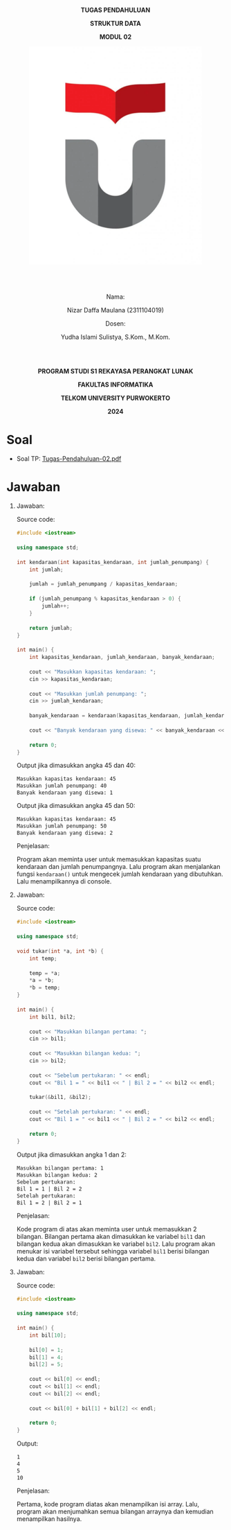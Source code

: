 <div align="center">

<b>TUGAS PENDAHULUAN</b>

<b>STRUKTUR DATA</b>

<b>MODUL 02</b>

<img src="../../logo-TU.webp" alt="Logo TelU" width="400">

<br><br>

Nama: 

Nizar Daffa Maulana (2311104019)

Dosen: 

Yudha Islami Sulistya, S.Kom., M.Kom.

<br><br>

**PROGRAM STUDI S1 REKAYASA PERANGKAT LUNAK**

**FAKULTAS INFORMATIKA**

**TELKOM UNIVERSITY PURWOKERTO**

**2024**

</div>

# Soal

- Soal TP: [Tugas-Pendahuluan-02.pdf](/TP%20MODUL%202%20STD%20-%202425.pdf)

# Jawaban

1. Jawaban:

    Source code:

    ```cpp
    #include <iostream>

    using namespace std;

    int kendaraan(int kapasitas_kendaraan, int jumlah_penumpang) {
        int jumlah;

        jumlah = jumlah_penumpang / kapasitas_kendaraan;

        if (jumlah_penumpang % kapasitas_kendaraan > 0) {
            jumlah++;
        }

        return jumlah;
    }

    int main() {
        int kapasitas_kendaraan, jumlah_kendaraan, banyak_kendaraan;

        cout << "Masukkan kapasitas kendaraan: ";
        cin >> kapasitas_kendaraan;

        cout << "Masukkan jumlah penumpang: ";
        cin >> jumlah_kendaraan;

        banyak_kendaraan = kendaraan(kapasitas_kendaraan, jumlah_kendaraan);

        cout << "Banyak kendaraan yang disewa: " << banyak_kendaraan << endl;

        return 0;
    }
    ```

    Output jika dimasukkan angka 45 dan 40:

    ```
    Masukkan kapasitas kendaraan: 45
    Masukkan jumlah penumpang: 40
    Banyak kendaraan yang disewa: 1
    ```

    Output jika dimasukkan angka 45 dan 50:

    ```
    Masukkan kapasitas kendaraan: 45
    Masukkan jumlah penumpang: 50
    Banyak kendaraan yang disewa: 2
    ```

    Penjelasan:

    Program akan meminta user untuk memasukkan kapasitas suatu kendaraan dan jumlah penumpangnya. Lalu program akan menjalankan fungsi `kendaraan()` untuk mengecek jumlah kendaraan yang dibutuhkan. Lalu menampilkannya di console.

2. Jawaban:

    Source code:

    ```cpp
    #include <iostream>

    using namespace std;

    void tukar(int *a, int *b) {
        int temp;

        temp = *a;
        *a = *b;
        *b = temp;
    }

    int main() {
        int bil1, bil2;

        cout << "Masukkan bilangan pertama: ";
        cin >> bil1;

        cout << "Masukkan bilangan kedua: ";
        cin >> bil2;

        cout << "Sebelum pertukaran: " << endl;
        cout << "Bil 1 = " << bil1 << " | Bil 2 = " << bil2 << endl;

        tukar(&bil1, &bil2);
        
        cout << "Setelah pertukaran: " << endl;
        cout << "Bil 1 = " << bil1 << " | Bil 2 = " << bil2 << endl;

        return 0;
    }
    ```

    Output jika dimasukkan angka 1 dan 2:

    ```
    Masukkan bilangan pertama: 1
    Masukkan bilangan kedua: 2
    Sebelum pertukaran:
    Bil 1 = 1 | Bil 2 = 2
    Setelah pertukaran:
    Bil 1 = 2 | Bil 2 = 1
    ```

    Penjelasan:

    Kode program di atas akan meminta user untuk memasukkan 2 bilangan. Bilangan pertama akan dimasukkan ke variabel `bil1` dan bilangan kedua akan dimasukkan ke variabel `bil2`. Lalu program akan menukar isi variabel tersebut sehingga variabel `bil1` berisi bilangan kedua dan variabel `bil2` berisi bilangan pertama.

3. Jawaban:

    Source code:

    ```cpp
    #include <iostream>

    using namespace std;

    int main() {
        int bil[10];

        bil[0] = 1;
        bil[1] = 4;
        bil[2] = 5;

        cout << bil[0] << endl;
        cout << bil[1] << endl;
        cout << bil[2] << endl;

        cout << bil[0] + bil[1] + bil[2] << endl;

        return 0;
    }
    ```

    Output:

    ```
    1
    4
    5
    10
    ```

    Penjelasan:

    Pertama, kode program diatas akan menampilkan isi array. Lalu, program akan menjumahkan semua bilangan arraynya dan kemudian menampilkan hasilnya.
